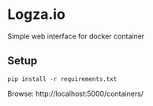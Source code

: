 # Logza.io
Simple web interface for docker container

## Setup
```
pip install -r requirements.txt
```

Browse: http://localhost:5000/containers/